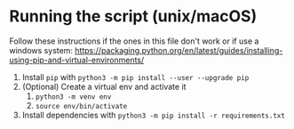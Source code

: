 # Running the script (unix/macOS)
Follow these instructions if the ones in this file don't work or if use a windows system: https://packaging.python.org/en/latest/guides/installing-using-pip-and-virtual-environments/

1. Install `pip` with `python3 -m pip install --user --upgrade pip`
2. (Optional) Create a virtual env and activate it
    1. `python3 -m venv env`
    2. `source env/bin/activate`
3. Install dependencies with `python3 -m pip install -r requirements.txt`

